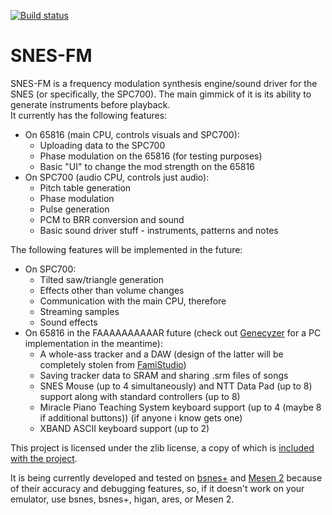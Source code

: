 [![Build status](https://github.com/ADM228/SNES-FM/actions/workflows/main.yml/badge.svg)](https://github.com/ADM228/SNES-FM/actions/workflows/main.yml)

# SNES-FM
SNES-FM is a frequency modulation synthesis engine/sound driver for the SNES (or specifically, the SPC700). The main gimmick of it is its ability to generate instruments before playback.  
It currently has the following features:
- On 65816 (main CPU, controls visuals and SPC700):
  - Uploading data to the SPC700
  - Phase modulation on the 65816 (for testing purposes)
  - Basic "UI" to change the mod strength on the 65816
- On SPC700 (audio CPU, controls just audio):
  - Pitch table generation
  - Phase modulation
  - Pulse generation 
  - PCM to BRR conversion and sound
  - Basic sound driver stuff - instruments, patterns and notes

The following features will be implemented in the future:
- On SPC700:
  - Tilted saw/triangle generation
  - Effects other than volume changes
  - Communication with the main CPU, therefore
   - Streaming samples
   - Sound effects
- On 65816 in the FAAAAAAAAAAR future (check out [Genecyzer](https://github.com/ADM228/Genecyzer) for a PC implementation in the meantime):
  - A whole-ass tracker and a DAW (design of the latter will be completely stolen from [FamiStudio](https://github.com/BleuBleu/FamiStudio)) 
  - Saving tracker data to SRAM and sharing .srm files of songs
  - SNES Mouse (up to 4 simultaneously) and NTT Data Pad (up to 8) support along with standard controllers (up to 8) 
  - Miracle Piano Teaching System keyboard support (up to 4 (maybe 8 if additional buttons)) (if anyone i know gets one)
  - XBAND ASCII keyboard support (up to 2)

This project is licensed under the zlib license, a copy of which is [included with the project](LICENSE).

It is being currently developed and tested on [bsnes+](https://github.com/devinacker/bsnes-plus) and [Mesen 2](https://github.com/sourmesen/mesen2) because of their accuracy and debugging features, so, if it doesn't work on your emulator, use bsnes, bsnes+, higan, ares, or Mesen 2.
